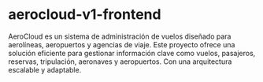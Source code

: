 # aerocloud-v1-frontend
AeroCloud es un sistema de administración de vuelos diseñado para aerolíneas, aeropuertos y agencias de viaje. Este proyecto ofrece una solución eficiente para gestionar información clave como vuelos, pasajeros, reservas, tripulación, aeronaves y aeropuertos. Con una arquitectura escalable y adaptable.

